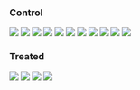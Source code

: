 
### Control

![](Control-Cell1.svg)
![](Control-Cell2.svg)
![](Control-Cell3.svg)
![](Control-Cell4.svg)
![](Control-Cell5.svg)
![](Control-Cell6.svg)
![](Control-Cell7.svg)
![](Control-Cell8.svg)
![](Control-Cell9.svg)
![](Control-Cell10.svg)
![](Control-Cell11.svg)

### Treated
![](Treated-Cell5.svg)
![](Treated-Cell6.svg)
![](Treated-Cell7.svg)
![](Treated-Cell12.svg)